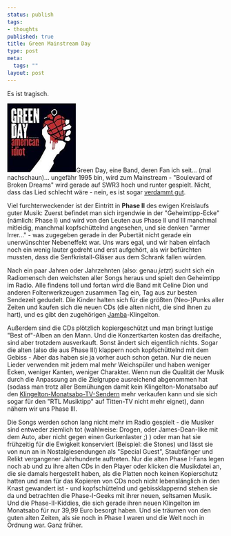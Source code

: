 ```yaml
--- 
status: publish
tags: 
- thoughts
published: true
title: Green Mainstream Day
type: post
meta: 
  tags: ""
layout: post
---
```

Es ist tragisch.

<img src="/media/wp/einmalig/americanidiot.jpg" alt="Green Day: American Idiot" class="alignright border" />Green Day, eine Band, deren Fan ich seit... (mal nachschaun)... ungefähr 1995 bin, wird zum Mainstream - "Boulevard of Broken Dreams" wird gerade auf SWR3 hoch und runter gespielt. Nicht, dass das Lied schlecht wäre - nein, es ist sogar <a href="http://fredericiana.de/archives/2004/10/11/american-idiot/">verdammt gut</a>.

Viel furchterweckender ist der Eintritt in <strong>Phase II</strong> des ewigen Kreislaufs guter Musik: Zuerst befindet man sich irgendwie in der "Geheimtipp-Ecke" (nämlich: Phase I) und wird von den Leuten aus Phase II und III manchmal mitleidig, manchmal kopfschüttelnd angesehen, und sie denken "armer Irrer..." - was zugegeben gerade in der Pubertät nicht gerade ein unerwünschter Nebeneffekt war. Uns wars egal, und wir haben einfach noch ein wenig lauter gedreht und erst aufgehört, als wir befürchten mussten, dass die Senfkristall-Gläser aus dem Schrank fallen würden.

Nach ein paar Jahren oder Jahrzehnten (also: genau <em>jetzt</em>) sucht sich ein Radiomensch den weichsten aller Songs heraus und spielt den Geheimtipp im Radio. Alle findens toll und fortan wird die Band mit Celine Dion und anderen Folterwerkzeugen zusammen Tag ein, Tag aus zur besten Sendezeit gedudelt. Die Kinder halten sich für die größten (Neo-)Punks aller Zeiten und kaufen sich die neuen CDs (die alten nicht, die sind ihnen zu hart), und es gibt den zugehörigen <a href="http://spreeblick.de/wp/index.php?p=324">Jamba</a>-Klingelton.

<!--more-->
<!--adsense-->
Außerdem sind die CDs plötzlich kopiergeschützt und man bringt lustige "Best of"-Alben an den Mann. Und die Konzertkarten kosten das dreifache, sind aber trotzdem ausverkauft. Sonst ändert sich eigentlich nichts. Sogar die alten (also die aus Phase III) klappern noch kopfschüttelnd mit dem Gebiss - Aber das haben sie ja vorher auch schon getan. Nur die neuen Lieder verwenden mit jedem mal mehr Weichspüler und haben weniger Ecken, weniger Kanten, weniger Charakter.
Wenn nun die Qualität der Musik durch die Anpassung an die Zielgruppe ausreichend abgenommen hat (sodass man trotz aller Bemühungen damit kein Klingelton-Monatsabo auf den <a href="http://fredericiana.de/archives/2004/08/21/viva-la-revolucion/">Klingelton-Monatsabo-TV-Sendern</a> mehr verkaufen kann und sie sich sogar für den "RTL Musiktipp" auf Titten-TV nicht mehr eignet), dann nähern wir uns Phase III.

Die Songs werden schon lang nicht mehr im Radio gespielt - die Musiker sind entweder ziemlich tot (wahlweise: Drogen, oder James-Dean-like mit dem Auto, aber nicht gegen einen Gurkenlaster ;) ) oder man hat sie frühzeitig für die Ewigkeit konserviert (Beispiel: die Stones) und lässt sie von nun an in Nostalgiesendungen als "Special Guest", Staubfänger und Relikt vergangener Jahrhunderte auftreten. Nur die alten Phase I-Fans legen noch ab und zu ihre alten CDs in den Player oder klicken die Musikdatei an, die sie damals hergestellt haben, als die Platten noch keinen Kopierschutz hatten und man für das Kopieren von CDs noch nicht lebenslänglich in den Knast gewandert ist - und kopfschüttelnd und gebissklappernd stehen sie da und betrachten die Phase-I-Geeks mit ihrer neuen, seltsamen Musik. Und die Phase-II-Kiddies, die sich gerade ihren neuen Klingelton im Monatsabo für nur 39,99 Euro besorgt haben. Und sie träumen von den guten alten Zeiten, als sie noch in Phase I waren und die Welt noch in Ordnung war. Ganz früher.
